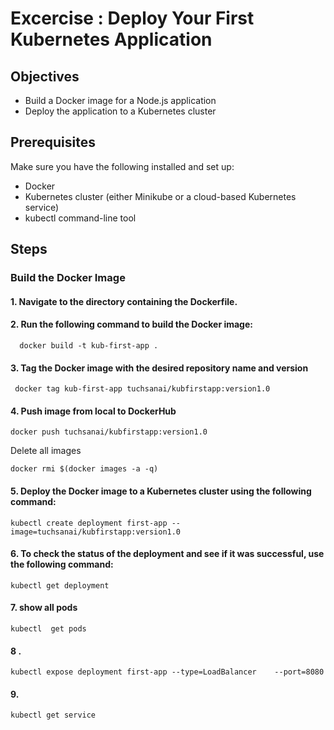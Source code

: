 # Excercise : Deploy Your First Kubernetes Application

## Objectives

- Build a Docker image for a Node.js application
- Deploy the application to a Kubernetes cluster

## Prerequisites

Make sure you have the following installed and set up:

- Docker
- Kubernetes cluster (either Minikube or a cloud-based Kubernetes service)
- kubectl command-line tool

## Steps

### Build the Docker Image

#### 1. Navigate to the directory containing the Dockerfile.
#### 2. Run the following command to build the Docker image:

```
  docker build -t kub-first-app .  
```

#### 3. Tag the Docker image with the desired repository name and version
```
 docker tag kub-first-app tuchsanai/kubfirstapp:version1.0
```

#### 4. Push image from local to DockerHub
```
docker push tuchsanai/kubfirstapp:version1.0
```

Delete all images
```
docker rmi $(docker images -a -q)
```


#### 5. Deploy the Docker image to a Kubernetes cluster using the following command:

```
kubectl create deployment first-app --image=tuchsanai/kubfirstapp:version1.0
```

#### 6. To check the status of the deployment and see if it was successful, use the following command:

```
kubectl get deployment
```

#### 7. show all pods

```
kubectl  get pods
```
#### 8 . 

```
kubectl expose deployment first-app --type=LoadBalancer    --port=8080
```

#### 9.   

```
kubectl get service
```